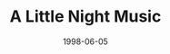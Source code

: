 ---
title: A Little Night Music
date: 1998-06-05
opening_date: 1998-06-05
closing_date: 1998-06-20
layout: productions
playbill:
Theatre: Theatre Jacksonville
Venue: Little Theatre
cast:
- Mr. Lindquist: James L. Wright
- Mrs. Nordstrom: Trish Strain
- Mr. Anderson: Amber Amerson
- Mr. Erlanson: Karl Rogers
- Mrs. Segstrom: Christine DuMars
- Fredrika: Emily Martin
- Madame Armfeldt: Susan Carcaba
- Frid: David T. Abraham
- Henrik Egerman: Paddy Heusinger
- Anne Egerman: Carla Mari
- Frederik Egerman: Roger Lowe
- Petra: Jenny McCombes
- Desiree Armfeldt: Kathy Biddle
- Malla: Joy Conklin
- Bertrand: Matthew Kelly Jeffords
- Count Carl-Magnus Malcolm: Richard Cunningham
- Countess Charlotte Malcolm: Simone Aden-Reid
- Osa: Jennifer C. Platte
- Bjorn: Luke Willis
crew:
Artistic Director: Robert Arleigh White
Musical Director: Laura Peden
Scenic and Lighting Design: Andrew J. Way
Production Coordinator: Bruce Barrett Musser
Choreographer: Michelle Ottley
Technical Director: Andrew J. Way
Stage Manager: Shelly Higgins Hughes
Special Features: Diane Reese
Scenic Painting: Jasmin Pahlivanovic
Costumes:
- Nitza Cochran
- Chuck Chapman
Dresser:
- Marian Bornovalova
- Sara Franklin
- Dawn Runyan
- Cathy Duncan
Hair and Make-up: Bruce Barrett Musser
Properties:
- Jon Bennett
- T.J. Pietro
- Jennifer Criswell
- Ciane Batzka
- Cathy Wood
- Karen Murphree
- Marie C. Cook
Set Construction:
- Manuel Bello
- James Newman
- Gloria Pepe
- Karen Murphree
- Marina Bornovalova
- Ashira Brooke
- Diana Batcka
- Sean Reed
- Mark K. Swanson
- Jennifer Criswell
- Cathy Wood
- Karen Jones
- Bill McNeal
- Jenny McCombes
- Jon Bennett
- Jamie Wright
- Diane Batzka
- Andrea Chaknis
- Marie C. Cook
- Sara Franklin
Set Dressings: Bruce Barrett Musser
Light Technician: Gloria Pepe
Follow Spot Operator: Andrea Chaknis
Grip:
- Mary Swanson
- Ashira Brooke
- Karen Jones
- Bill McNeal
- Brian Wood
orchestra:
- Oboe: Nancy Marencin
- Cello: Beth Pope
- Clarinet: Lauren Smith
- Flute: Clint Weinberg
- Piano: Laura Peden
- Violin: Brian Griffin
---